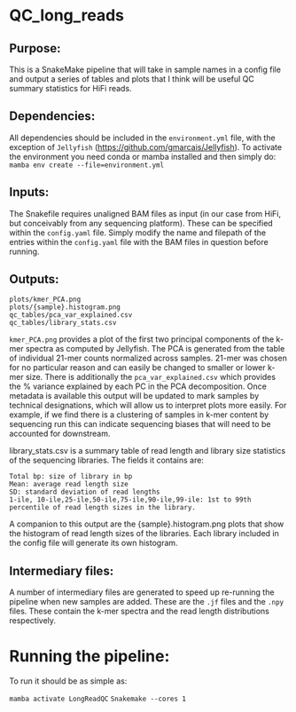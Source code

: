 # QC_long_reads

## Purpose:
This is a SnakeMake pipeline that will take in sample names in a config file and output a series of tables and plots that I think will be useful QC summary statistics for HiFi reads. 

## Dependencies:
All dependencies should be included in the `environment.yml` file, with the exception of `Jellyfish` (https://github.com/gmarcais/Jellyfish). To activate the environment you need conda or mamba installed and then simply do: `mamba env create --file=environment.yml`

## Inputs:
The Snakefile requires unaligned BAM files as input (in our case from HiFi, but conceivably from any sequencing platform). These can be specified within the `config.yaml` file. Simply modify the name and filepath of the entries within the `config.yaml` file with the BAM files in question before running. 

## Outputs:
    plots/kmer_PCA.png
    plots/{sample}.histogram.png
    qc_tables/pca_var_explained.csv
    qc_tables/library_stats.csv
    

`kmer_PCA.png` provides a plot of the first two principal components of the k-mer spectra as computed by Jellyfish. The PCA is generated from the table of individual 21-mer counts normalized across samples. 21-mer was chosen for no particular reason and can easily be changed to smaller or lower k-mer size. There is additionally the `pca_var_explained.csv` which provides the % variance explained by each PC in the PCA decomposition. Once metadata is available this output will be updated to mark samples by technical designations, which will allow us to interpret plots more easily. For example, if we find there is a clustering of samples in k-mer content by sequencing run this can indicate sequencing biases that will need to be accounted for downstream.

library_stats.csv is a summary table of read length and library size statistics of the sequencing libraries. The fields it contains are: 
    
    Total bp: size of library in bp
    Mean: average read length size
    SD: standard deviation of read lengths
    1-ile, 10-ile,25-ile,50-ile,75-ile,90-ile,99-ile: 1st to 99th percentile of read length sizes in the library.
    
A companion to this output are the {sample}.histogram.png plots that show the histogram of read length sizes of the libraries. Each library included in the config file will generate its own histogram.

## Intermediary files:
A number of intermediary files are generated to speed up re-running the pipeline when new samples are added. These are the `.jf` files and the `.npy` files. These contain the k-mer spectra and the read length distributions respectively.

# Running the pipeline:

To run it should be as simple as:

`mamba activate LongReadQC`
`Snakemake --cores 1`
